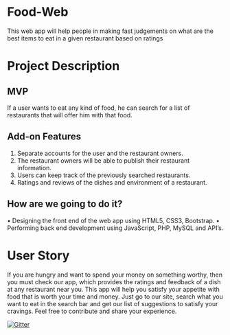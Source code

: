 # Food-Web
This web app will help people in making fast judgements on what are the best items to eat in a given restaurant based on ratings

# Project Description
## MVP
If a user wants to eat any kind of food, he can search for a list of restaurants that will offer him with that food.

## Add-on Features
1. Separate accounts for the user and the restaurant owners. 
2. The restaurant owners will be able to publish their restaurant information.
3. Users can keep track of the previously searched restaurants.
4. Ratings and reviews of the dishes and environment of a restaurant.

## How are we going to do it?
•	Designing the front end of the web app using HTML5, CSS3, Bootstrap.
•	Performing back end development using JavaScript, PHP, MySQL and API’s. 

# User Story
If you are hungry and want to spend your money on something worthy, then you must check our app, which provides the ratings and feedback of a dish at any restaurant near you. This app will help you satisfy your appetite with food that is worth your time and money. Just go to our site, search what you want to eat in the search bar and get our list of suggestions to satisfy your cravings. Feel free to contribute and share your experience. 
  

[![Gitter](https://badges.gitter.im/Join%20Chat.svg)](https://gitter.im/FoodEnthusiasts/FoodEnthusiastsChatForum?utm_source=badge&utm_medium=badge&utm_campaign=pr-badge&utm_content=badge)

